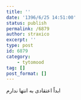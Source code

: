 ```yaml
---
title: ''
date: '1396/6/25 14:51:00'
status: publish
permalink: /6879
author: straxico
excerpt: ''
type: post
id: 6879
category:
    - tytomood
tag: []
post_format: []
---
```

ابداً اعتقادی به انتها ندارم